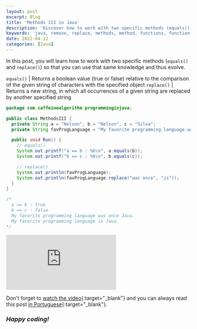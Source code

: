 ```yaml
---
layout: post
excerpt: Blog
title: 'Methods III in Java'
description: 'Discover how to work with two specific methods (equals() and replace()) in the Java programming language. Get answers to your questions with the theory and examples presented.'
keywords: 'java, remove, replace, methods, method, functions, function, post'
date: 2022-04-12
categories: [Java]
---
```


In this post, you will learn how to work with two specific methods (`equals()` and `replace()`) so that you can use that same knowledge and thus evolve.

`equals()` | Returns a boolean value (true or false) relative to the comparison of the given string of characters with the specified object
`replace()` | Returns a new string, in which all occurrences of a given string are replaced by another specified string

```java
package com.caffeinealgorithm.programminginjava;

public class MethodsIII {
  private String a = "Nelson", b = "Nelson", c = "Silva";
  private String favProgLanguage = "My favorite programming language was once Java.";

  public void Run() {
    // equals()
    System.out.printf("a == b : %b\n", a.equals(b));
    System.out.printf("b == c : %b\n", b.equals(c));

    // replace()
    System.out.println(favProgLanguage);
    System.out.println(favProgLanguage.replace("was once", "is"));
  }
}

/*
  a == b : true
  b == c : false
  My favorite programming language was once Java.
  My favorite programming language is Java.
*/
```

<div class="video-container">
  <iframe src="https://www.youtube.com/embed/hqICEMabCZQ" frameborder="0" allowfullscreen></iframe>
</div>

Don't forget to [watch the video](https://youtu.be/hqICEMabCZQ){:target="\_blank"} and you can always read this post [in Portuguese](https://caffeinealgorithm.com/blog/20220412/metodos-iii-em-java/){:target="\_blank"}.

### _Happy coding!_
